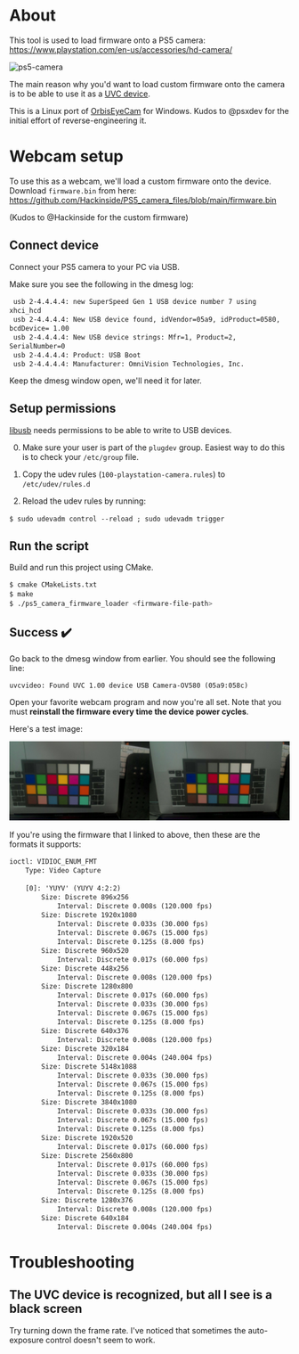 # About

This tool is used to load firmware onto a PS5 camera: https://www.playstation.com/en-us/accessories/hd-camera/

![ps5-camera](https://gmedia.playstation.com/is/image/SIEPDC/hd-camera-ps5-image-block-03-en-02jul20?$facebook$)

The main reason why you'd want to load custom firmware onto the camera is to be able to use it as a [UVC device](https://en.wikipedia.org/wiki/USB_video_device_class).

This is a Linux port of [OrbisEyeCam](https://github.com/psxdev/OrbisEyeCam) for Windows. Kudos to @psxdev for the initial effort of reverse-engineering it.

# Webcam setup

To use this as a webcam, we'll load a custom firmware onto the device. Download `firmware.bin` from here: https://github.com/Hackinside/PS5_camera_files/blob/main/firmware.bin

(Kudos to @Hackinside for the custom firmware)

## Connect device

Connect your PS5 camera to your PC via USB.

Make sure you see the following in the dmesg log:

```
 usb 2-4.4.4.4: new SuperSpeed Gen 1 USB device number 7 using xhci_hcd
 usb 2-4.4.4.4: New USB device found, idVendor=05a9, idProduct=0580, bcdDevice= 1.00
 usb 2-4.4.4.4: New USB device strings: Mfr=1, Product=2, SerialNumber=0
 usb 2-4.4.4.4: Product: USB Boot
 usb 2-4.4.4.4: Manufacturer: OmniVision Technologies, Inc.
```
Keep the dmesg window open, we'll need it for later.

## Setup permissions

[libusb](https://libusb.info/) needs permissions to be able to write to USB devices.

0. Make sure your user is part of the `plugdev` group. Easiest way to do this is to check your `/etc/group` file.

1. Copy the udev rules (`100-playstation-camera.rules`) to `/etc/udev/rules.d`

2. Reload the udev rules by running: 

`$ sudo udevadm control --reload ; sudo udevadm trigger `

## Run the script

Build and run this project using CMake.

```bash
$ cmake CMakeLists.txt
$ make 
$ ./ps5_camera_firmware_loader <firmware-file-path>
```

## Success 	:heavy_check_mark:

Go back to the dmesg window from earlier. You should see the following line:

```
uvcvideo: Found UVC 1.00 device USB Camera-OV580 (05a9:058c)
```

Open your favorite webcam program and now you're all set. Note that you must **reinstall the firmware every time the device power cycles**.

Here's a test image:

![test-image](./ps5-camera-test-image.jpg)

If you're using the firmware that I linked to above, then these are the formats it supports:

```
ioctl: VIDIOC_ENUM_FMT
	Type: Video Capture

	[0]: 'YUYV' (YUYV 4:2:2)
		Size: Discrete 896x256
			Interval: Discrete 0.008s (120.000 fps)
		Size: Discrete 1920x1080
			Interval: Discrete 0.033s (30.000 fps)
			Interval: Discrete 0.067s (15.000 fps)
			Interval: Discrete 0.125s (8.000 fps)
		Size: Discrete 960x520
			Interval: Discrete 0.017s (60.000 fps)
		Size: Discrete 448x256
			Interval: Discrete 0.008s (120.000 fps)
		Size: Discrete 1280x800
			Interval: Discrete 0.017s (60.000 fps)
			Interval: Discrete 0.033s (30.000 fps)
			Interval: Discrete 0.067s (15.000 fps)
			Interval: Discrete 0.125s (8.000 fps)
		Size: Discrete 640x376
			Interval: Discrete 0.008s (120.000 fps)
		Size: Discrete 320x184
			Interval: Discrete 0.004s (240.004 fps)
		Size: Discrete 5148x1088
			Interval: Discrete 0.033s (30.000 fps)
			Interval: Discrete 0.067s (15.000 fps)
			Interval: Discrete 0.125s (8.000 fps)
		Size: Discrete 3840x1080
			Interval: Discrete 0.033s (30.000 fps)
			Interval: Discrete 0.067s (15.000 fps)
			Interval: Discrete 0.125s (8.000 fps)
		Size: Discrete 1920x520
			Interval: Discrete 0.017s (60.000 fps)
		Size: Discrete 2560x800
			Interval: Discrete 0.017s (60.000 fps)
			Interval: Discrete 0.033s (30.000 fps)
			Interval: Discrete 0.067s (15.000 fps)
			Interval: Discrete 0.125s (8.000 fps)
		Size: Discrete 1280x376
			Interval: Discrete 0.008s (120.000 fps)
		Size: Discrete 640x184
			Interval: Discrete 0.004s (240.004 fps)
```

# Troubleshooting

## The UVC device is recognized, but all I see is a black screen

Try turning down the frame rate. I've noticed that sometimes the auto-exposure control doesn't seem to work.